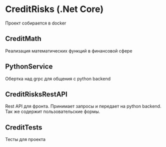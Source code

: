 # CreditRisks (.Net Core)

Проект собирается в docker

## CreditMath

Реализация математических функций в финансовой сфере

## PythonService

Обертка над grpc для общения с python backend

## CreditRisksRestAPI

Rest API для фронта. 
Принимает запросы и передает на python backend.
Так же содержит пользовательские формы.

## CreditTests

Тесты для проекта
